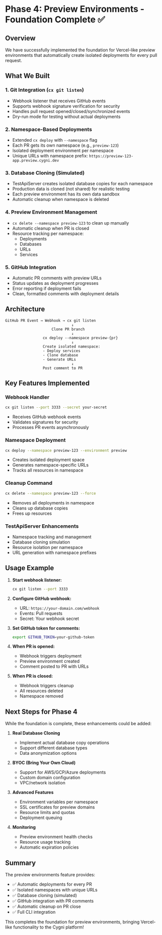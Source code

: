 # Phase 4: Preview Environments - Foundation Complete ✅

## Overview

We have successfully implemented the foundation for Vercel-like preview environments that automatically create isolated deployments for every pull request.

## What We Built

### 1. Git Integration (`cx git listen`)

- Webhook listener that receives GitHub events
- Supports webhook signature verification for security
- Handles pull request opened/closed/synchronized events
- Dry-run mode for testing without actual deployments

### 2. Namespace-Based Deployments

- Extended `cx deploy` with `--namespace` flag
- Each PR gets its own namespace (e.g., `preview-123`)
- Isolated deployment environment per namespace
- Unique URLs with namespace prefix: `https://preview-123-app.preview.cygni.dev`

### 3. Database Cloning (Simulated)

- TestApiServer creates isolated database copies for each namespace
- Production data is cloned (not shared) for realistic testing
- Each preview environment has its own data sandbox
- Automatic cleanup when namespace is deleted

### 4. Preview Environment Management

- `cx delete --namespace preview-123` to clean up manually
- Automatic cleanup when PR is closed
- Resource tracking per namespace:
  - Deployments
  - Databases
  - URLs
  - Services

### 5. GitHub Integration

- Automatic PR comments with preview URLs
- Status updates as deployment progresses
- Error reporting if deployment fails
- Clean, formatted comments with deployment details

## Architecture

```
GitHub PR Event → Webhook → cx git listen
                              ↓
                     Clone PR branch
                              ↓
                 cx deploy --namespace preview-{pr}
                              ↓
                 Create isolated namespace:
                 - Deploy services
                 - Clone database
                 - Generate URLs
                              ↓
                 Post comment to PR
```

## Key Features Implemented

### Webhook Handler

```bash
cx git listen --port 3333 --secret your-secret
```

- Receives GitHub webhook events
- Validates signatures for security
- Processes PR events asynchronously

### Namespace Deployment

```bash
cx deploy --namespace preview-123 --environment preview
```

- Creates isolated deployment space
- Generates namespace-specific URLs
- Tracks all resources in namespace

### Cleanup Command

```bash
cx delete --namespace preview-123 --force
```

- Removes all deployments in namespace
- Cleans up database copies
- Frees up resources

### TestApiServer Enhancements

- Namespace tracking and management
- Database cloning simulation
- Resource isolation per namespace
- URL generation with namespace prefixes

## Usage Example

1. **Start webhook listener:**

   ```bash
   cx git listen --port 3333
   ```

2. **Configure GitHub webhook:**
   - URL: `https://your-domain.com/webhook`
   - Events: Pull requests
   - Secret: Your webhook secret

3. **Set GitHub token for comments:**

   ```bash
   export GITHUB_TOKEN=your-github-token
   ```

4. **When PR is opened:**
   - Webhook triggers deployment
   - Preview environment created
   - Comment posted to PR with URLs

5. **When PR is closed:**
   - Webhook triggers cleanup
   - All resources deleted
   - Namespace removed

## Next Steps for Phase 4

While the foundation is complete, these enhancements could be added:

1. **Real Database Cloning**
   - Implement actual database copy operations
   - Support different database types
   - Data anonymization options

2. **BYOC (Bring Your Own Cloud)**
   - Support for AWS/GCP/Azure deployments
   - Custom domain configuration
   - VPC/network isolation

3. **Advanced Features**
   - Environment variables per namespace
   - SSL certificates for preview domains
   - Resource limits and quotas
   - Deployment queuing

4. **Monitoring**
   - Preview environment health checks
   - Resource usage tracking
   - Automatic expiration policies

## Summary

The preview environments feature provides:

- ✅ Automatic deployments for every PR
- ✅ Isolated namespaces with unique URLs
- ✅ Database cloning (simulated)
- ✅ GitHub integration with PR comments
- ✅ Automatic cleanup on PR close
- ✅ Full CLI integration

This completes the foundation for preview environments, bringing Vercel-like functionality to the Cygni platform!
